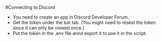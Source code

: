 #Connecting to Discord
- You need to create an app in Discord Developer Forum.
- Get the token under the bot tab. (You might need to resest the token since it can only be viewed once.)
- Put the token in the .env file annd export it to use it in the script.

